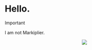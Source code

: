 # Hello.
> [!IMPORTANT]
> I am not Markiplier.

<p style="border-radius: 50px;" align="center">
<img src="https://avatars.githubusercontent.com/u/125227430"></img>
</p>

